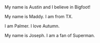 
My name is Austin and I believe in Bigfoot!

My name is Maddy. I am from TX.

I am Palmer. I love Autumn.


My name is Joseph. I am a fan of Superman.